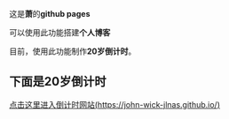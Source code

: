 这是**萧**的**github pages**

可以使用此功能搭建**个人博客**

目前，使用此功能制作**20岁倒计时**。

## **下面是20岁倒计时**
[点击这里进入倒计时网站(https://john-wick-jlnas.github.io/)](https://john-wick-jlnas.github.io/)
